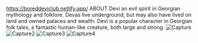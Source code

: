 https://boreddeviclub.netlify.app/
                                ABOUT
Devi an evil spirit in Georgian mythology and folklore. Devas live underground,
but may also have lived on land and owned palaces and wealth.
Devi is a popular character in Georgian folk tales, a fantastic human-like creature, both large and strong.
![Capture](https://github.com/kuxala/Devi/assets/81477594/b21ba786-6c23-40d6-8111-da00077a17b6)
![Capture2](https://github.com/kuxala/Devi/assets/81477594/fd6875c7-9592-4fb9-b337-a633470467ee)
![Capture3](https://github.com/kuxala/Devi/assets/81477594/7f827f9f-1d1d-4bea-bcb5-d36f5d5c2037)
![Capture4](https://github.com/kuxala/Devi/assets/81477594/db7f6877-850d-4176-a708-38f3ec8cc050)
